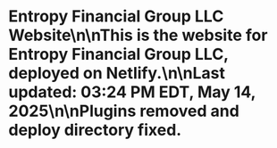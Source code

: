 # Entropy Financial Group LLC Website\n\nThis is the website for Entropy Financial Group LLC, deployed on Netlify.\n\nLast updated: 03:24 PM EDT, May 14, 2025\n\nPlugins removed and deploy directory fixed.
